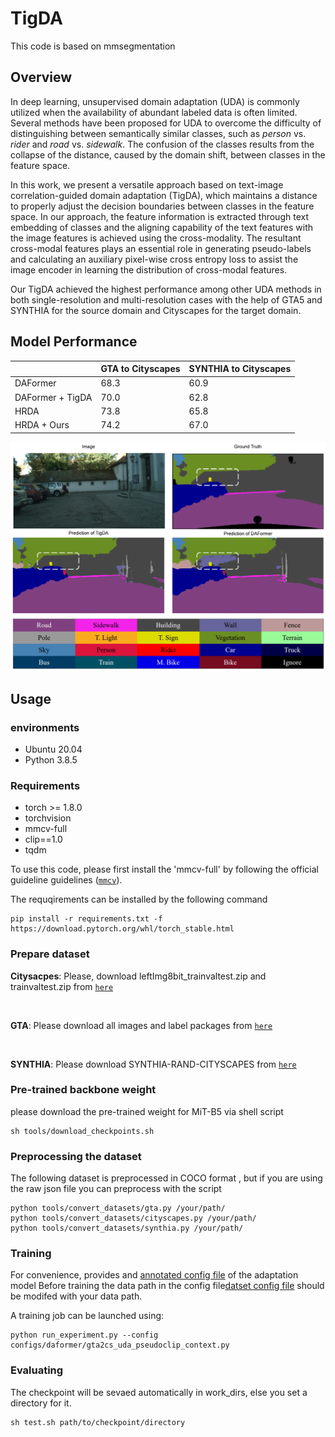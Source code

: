 # TigDA

This code is based on mmsegmentation

## Overview
 In deep learning, unsupervised domain adaptation (UDA) is commonly utilized when the availability of abundant labeled data is often limited. Several methods have been proposed for UDA to overcome the difficulty of distinguishing between semantically similar classes, such as *person* vs. *rider* and *road* vs. *sidewalk*. The confusion of the classes results from the collapse of the distance, caused by the domain shift, between classes in the feature space. 
 
 In this work, we present a versatile approach based on text-image correlation-guided domain adaptation (TigDA), which maintains a distance to properly adjust the decision boundaries between classes in the feature space. In our approach, the feature information is extracted through text embedding of classes and the aligning capability of the text features with the image features is achieved using the cross-modality. The resultant cross-modal features plays an essential role in generating pseudo-labels and calculating an auxiliary pixel-wise cross entropy loss to assist the image encoder in learning the distribution of cross-modal features. 
 
 Our TigDA achieved the highest performance among other UDA methods in both single-resolution and multi-resolution cases with the help of GTA5 and SYNTHIA for the source domain and Cityscapes for the target domain. 

 ## Model Performance
 ||GTA to Cityscapes|SYNTHIA to Cityscapes|
 |---|---|---|
 |DAFormer|68.3|60.9|
 |DAFormer + TigDA|70.0|62.8|
 |HRDA|73.8|65.8|
 |HRDA + Ours|74.2|67.0|

 ![performance](imgs/performance.png)

## Usage

### environments
- Ubuntu 20.04
- Python 3.8.5

### Requirements
- torch >= 1.8.0
- torchvision
- mmcv-full
- clip==1.0
- tqdm

To use this code, please first install the 'mmcv-full' by following the official guideline guidelines ([`mmcv`](https://github.com/open-mmlab/mmcv/blob/master/README.md)).


The requqirements can be installed by the following command
```shell
pip install -r requirements.txt -f https://download.pytorch.org/whl/torch_stable.html
```

### Prepare dataset
**Citysacpes**: Please, download leftImg8bit_trainvaltest.zip and trainvaltest.zip from [`here`](https://www.cityscapes-dataset.com/)

<br>

**GTA**: Please download all images and label packages from [`here`](https://download.visinf.tu-darmstadt.de/data/from_games/)

<br>

**SYNTHIA**: Please download SYNTHIA-RAND-CITYSCAPES from [`here`](https://synthia-dataset.net/downloads/)

### Pre-trained backbone weight
please download the pre-trained weight for MiT-B5 via shell script
```shell
sh tools/download_checkpoints.sh
```

### Preprocessing the dataset
The following dataset is preprocessed in COCO format , but if you are using the raw json file you can preprocess with the script
```shell
python tools/convert_datasets/gta.py /your/path/
python tools/convert_datasets/cityscapes.py /your/path/
python tools/convert_datasets/synthia.py /your/path/
```

### Training
For convenience, provides and [annotated config file](configs/daformer/gta2cs_uda_pseudoclip_context.py) of the adaptation model
Before training the data path in the config file[datset config file](configs/_base_/datasets) should be modifed with your data path.
 
A training job can be launched using:

```shell
python run_experiment.py --config configs/daformer/gta2cs_uda_pseudoclip_context.py
```

### Evaluating
The checkpoint will be sevaed automatically in work_dirs, else you set a directory for it.

```shell
sh test.sh path/to/checkpoint/directory
```
